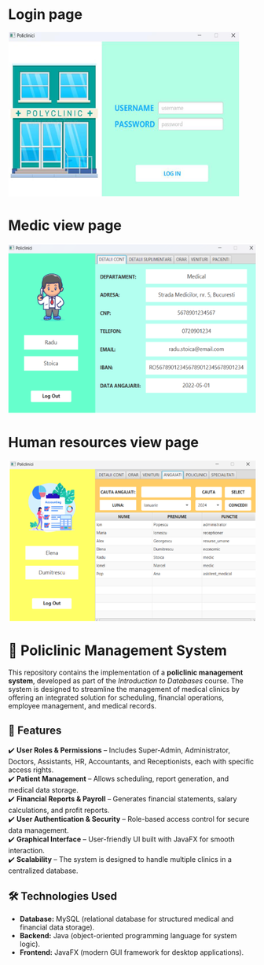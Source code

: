 # Login page
![plot](./images/login.png)
# Medic view page
![plot](./images/user1.png)
# Human resources view page
![plot](./images/user2.png)
# 📌 Policlinic Management System  

This repository contains the implementation of a **policlinic management system**, developed as part of the *Introduction to Databases* course. The system is designed to streamline the management of medical clinics by offering an integrated solution for scheduling, financial operations, employee management, and medical records.  

## 📂 Features  

✔️ **User Roles & Permissions** – Includes Super-Admin, Administrator, Doctors, Assistants, HR, Accountants, and Receptionists, each with specific access rights.  
✔️ **Patient Management** – Allows scheduling, report generation, and medical data storage.  
✔️ **Financial Reports & Payroll** – Generates financial statements, salary calculations, and profit reports.  
✔️ **User Authentication & Security** – Role-based access control for secure data management.  
✔️ **Graphical Interface** – User-friendly UI built with JavaFX for smooth interaction.  
✔️ **Scalability** – The system is designed to handle multiple clinics in a centralized database.  

## 🛠️ Technologies Used  

- **Database:** MySQL (relational database for structured medical and financial data storage).  
- **Backend:** Java (object-oriented programming language for system logic).  
- **Frontend:** JavaFX (modern GUI framework for desktop applications).  
